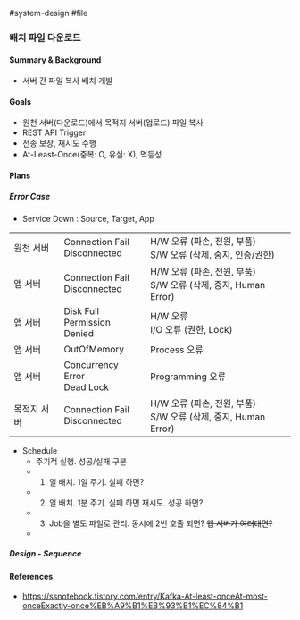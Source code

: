 #system-design #file

### 배치 파일 다운로드

#### Summary & Background

* 서버 간 파일 복사 배치 개발
#### Goals

* 원천 서버(다운로드)에서 목적지 서버(업로드) 파일 복사
* REST API Trigger
* 전송 보장, 재시도 수행
* At-Least-Once(중복: O, 유실: X), 멱등성
#### Plans

##### Error Case

* Service Down : Source, Target, App

|        |                                 |                                                     |
| ------ | ------------------------------- | --------------------------------------------------- |
| 원천 서버  | Connection Fail<br>Disconnected | H/W 오류 (파손, 전원, 부품)<br>S/W 오류 (삭제, 중지, 인증/권한)       |
| 앱 서버   | Connection Fail<br>Disconnected | H/W 오류 (파손, 전원, 부품)<br>S/W 오류 (삭제, 중지, Human Error) |
| 앱 서버   | Disk Full<br>Permission Denied  | H/W 오류<br>I/O 오류 (권한, Lock)                         |
| 앱 서버   | OutOfMemory                     | Process 오류                                          |
| 앱 서버   | Concurrency Error<br>Dead Lock  | Programming 오류                                      |
| 목적지 서버 | Connection Fail<br>Disconnected | H/W 오류 (파손, 전원, 부품)<br>S/W 오류 (삭제, 중지, Human Error) |
* Schedule
	* 주기적 실행. 성공/실패 구분
	* 1) 일 배치. 1일 주기. 실패 하면?
	* 2) 일 배치. 1분 주기. 실패 하면 재시도. 성공 하면?
	* 3) Job을 별도 파일로 관리. 동시에 2번 호출 되면? ~~앱 서버가 여러대면?~~
	* 

##### Design - Sequence

#### References

* https://ssnotebook.tistory.com/entry/Kafka-At-least-onceAt-most-onceExactly-once%EB%A9%B1%EB%93%B1%EC%84%B1